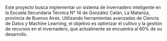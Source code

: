 Este proyecto busca implementar un sistema de invernadero inteligente en la Escuela Secundaria Técnica N° 14 de González Catán, La Matanza, provincia de Buenos Aires. Utilizando herramientas avanzadas de Ciencia de Datos y Machine Learning, el objetivo es optimizar el cultivo y la gestión de recursos en el invernadero, que actualmente se encuentra al 60% de su desarrollo.
